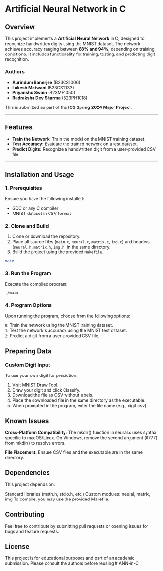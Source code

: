 # Artificial Neural Network in C

## Overview
This project implements a **Artificial Neural Network** in C, designed to recognize handwritten digits using the MNIST dataset. The network achieves accuracy ranging between **88% and 94%**, depending on training conditions. It includes functionality for training, testing, and predicting digit recognition.

### **Authors**
- **Aurindum Banerjee** (B23CS1006)
- **Lokesh Motwani** (B23CS1033)
- **Priyanshu Swain** (B23ME1050)
- **Rudraksha Dev Sharma** (B23PH1018)

This is submitted as part of the **ICS Spring 2024 Major Project**.

---

## Features
- **Train the Network:** Train the model on the MNIST training dataset.
- **Test Accuracy:** Evaluate the trained network on a test dataset.
- **Predict Digits:** Recognize a handwritten digit from a user-provided CSV file.

---

## Installation and Usage

### 1. Prerequisites
Ensure you have the following installed:
- GCC or any C compiler
- MNIST dataset in CSV format

### 2. Clone and Build
1. Clone or download the repository.
2. Place all source files (`main.c`, `neural.c`, `matrix.c`, `img.c`) and headers (`neural.h`, `matrix.h`, `img.h`) in the same directory.
3. Build the project using the provided `Makefile`.

```bash
make
```

### 3. Run the Program
Execute the compiled program:  
```bash
./main
```
### 4. Program Options
Upon running the program, choose from the following options:

`0`: Train the network using the MNIST training dataset.  
`1`: Test the network's accuracy using the MNIST test dataset.  
`2`: Predict a digit from a user-provided CSV file.
## Preparing Data
### Custom Digit Input
To use your own digit for prediction:

1. Visit [MNIST Draw Tool](https://www.ccom.ucsd.edu/~cdeotte/programs/MNIST.html).  
2. Draw your digit and click Classify.  
3. Download the file as CSV without labels.  
4. Place the downloaded file in the same directory as the executable.
5. When prompted in the program, enter the file name (e.g., digit.csv).

## Known Issues
**Cross-Platform Compatibility:** The mkdir() function in neural.c uses syntax specific to macOS/Linux.   On Windows, remove the second argument (0777) from mkdir() to resolve errors.  
 
**File Placement:** Ensure CSV files and the executable are in the same directory.

## Dependencies
This project depends on:

Standard libraries (math.h, stdio.h, etc.)
Custom modules: neural, matrix, img
To compile, you may use the provided Makefile.

## Contributing  
  Feel free to contribute by submitting pull requests or opening issues for bugs and feature requests.

## License
This project is for educational purposes and part of an academic submission. Please consult the authors before reusing.# ANN-in-C
